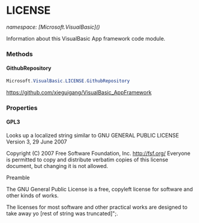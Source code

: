 ﻿# LICENSE
_namespace: [Microsoft.VisualBasic](<a href="#" onClick="load('/docs/Microsoft.VisualBasic/index.md')"></a>)_

Information about this VisualBasic App framework code module.



### Methods

#### GithubRepository
```csharp
Microsoft.VisualBasic.LICENSE.GithubRepository
```
https://github.com/xieguigang/VisualBasic_AppFramework


### Properties

#### GPL3
Looks up a localized string similar to GNU GENERAL PUBLIC LICENSE
 Version 3, 29 June 2007

 Copyright (C) 2007 Free Software Foundation, Inc. <http://fsf.org/>
 Everyone is permitted to copy and distribute verbatim copies
 of this license document, but changing it is not allowed.

 Preamble

 The GNU General Public License is a free, copyleft license for
software and other kinds of works.

 The licenses for most software and other practical works are designed
to take away yo [rest of string was truncated]";.

